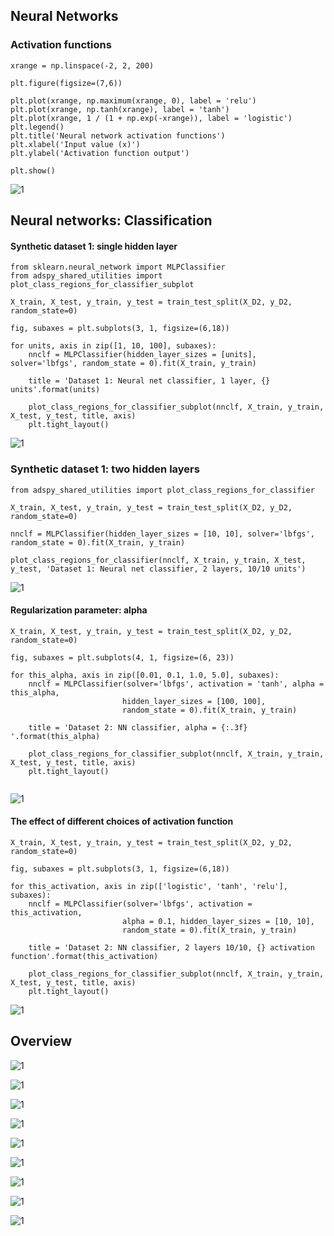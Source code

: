 ## Neural Networks

### Activation functions

```
xrange = np.linspace(-2, 2, 200)

plt.figure(figsize=(7,6))

plt.plot(xrange, np.maximum(xrange, 0), label = 'relu')
plt.plot(xrange, np.tanh(xrange), label = 'tanh')
plt.plot(xrange, 1 / (1 + np.exp(-xrange)), label = 'logistic')
plt.legend()
plt.title('Neural network activation functions')
plt.xlabel('Input value (x)')
plt.ylabel('Activation function output')

plt.show()
```
![1](https://pawan-mittal.github.io/allassets.github.io/data-science/machine-learning-python/charts/module4/7.png)


## Neural networks: Classification
#### Synthetic dataset 1: single hidden layer
```
from sklearn.neural_network import MLPClassifier
from adspy_shared_utilities import plot_class_regions_for_classifier_subplot

X_train, X_test, y_train, y_test = train_test_split(X_D2, y_D2, random_state=0)

fig, subaxes = plt.subplots(3, 1, figsize=(6,18))

for units, axis in zip([1, 10, 100], subaxes):
    nnclf = MLPClassifier(hidden_layer_sizes = [units], solver='lbfgs', random_state = 0).fit(X_train, y_train)
    
    title = 'Dataset 1: Neural net classifier, 1 layer, {} units'.format(units)
    
    plot_class_regions_for_classifier_subplot(nnclf, X_train, y_train, X_test, y_test, title, axis)
    plt.tight_layout() 
```
![1](https://pawan-mittal.github.io/allassets.github.io/data-science/machine-learning-python/charts/module4/8.png)


### Synthetic dataset 1: two hidden layers
```
from adspy_shared_utilities import plot_class_regions_for_classifier

X_train, X_test, y_train, y_test = train_test_split(X_D2, y_D2, random_state=0)

nnclf = MLPClassifier(hidden_layer_sizes = [10, 10], solver='lbfgs', random_state = 0).fit(X_train, y_train)

plot_class_regions_for_classifier(nnclf, X_train, y_train, X_test, y_test, 'Dataset 1: Neural net classifier, 2 layers, 10/10 units')
```
![1](https://pawan-mittal.github.io/allassets.github.io/data-science/machine-learning-python/charts/module4/9.png)

#### Regularization parameter: alpha
```
X_train, X_test, y_train, y_test = train_test_split(X_D2, y_D2, random_state=0)

fig, subaxes = plt.subplots(4, 1, figsize=(6, 23))

for this_alpha, axis in zip([0.01, 0.1, 1.0, 5.0], subaxes):
    nnclf = MLPClassifier(solver='lbfgs', activation = 'tanh', alpha = this_alpha,
                         hidden_layer_sizes = [100, 100],
                         random_state = 0).fit(X_train, y_train)
    
    title = 'Dataset 2: NN classifier, alpha = {:.3f} '.format(this_alpha)
    
    plot_class_regions_for_classifier_subplot(nnclf, X_train, y_train, X_test, y_test, title, axis)
    plt.tight_layout()
    
```
![1](https://pawan-mittal.github.io/allassets.github.io/data-science/machine-learning-python/charts/module4/10.png)

#### The effect of different choices of activation function
```
X_train, X_test, y_train, y_test = train_test_split(X_D2, y_D2, random_state=0)

fig, subaxes = plt.subplots(3, 1, figsize=(6,18))

for this_activation, axis in zip(['logistic', 'tanh', 'relu'], subaxes):
    nnclf = MLPClassifier(solver='lbfgs', activation = this_activation,
                         alpha = 0.1, hidden_layer_sizes = [10, 10],
                         random_state = 0).fit(X_train, y_train)
    
    title = 'Dataset 2: NN classifier, 2 layers 10/10, {} activation function'.format(this_activation)
    
    plot_class_regions_for_classifier_subplot(nnclf, X_train, y_train, X_test, y_test, title, axis)
    plt.tight_layout()
```
![1](https://pawan-mittal.github.io/allassets.github.io/data-science/machine-learning-python/charts/module4/11.png)

## Overview

![1](https://pawan-mittal.github.io/allassets.github.io/data-science/machine-learning-python/models/supervised/neural-networks/1.png)

![1](https://pawan-mittal.github.io/allassets.github.io/data-science/machine-learning-python/models/supervised/neural-networks/2.png)

![1](https://pawan-mittal.github.io/allassets.github.io/data-science/machine-learning-python/models/supervised/neural-networks/3.png)

![1](https://pawan-mittal.github.io/allassets.github.io/data-science/machine-learning-python/models/supervised/neural-networks/4.png)

![1](https://pawan-mittal.github.io/allassets.github.io/data-science/machine-learning-python/models/supervised/neural-networks/5.png)

![1](https://pawan-mittal.github.io/allassets.github.io/data-science/machine-learning-python/models/supervised/neural-networks/6.png)

![1](https://pawan-mittal.github.io/allassets.github.io/data-science/machine-learning-python/models/supervised/neural-networks/7.png)

![1](https://pawan-mittal.github.io/allassets.github.io/data-science/machine-learning-python/models/supervised/neural-networks/8.png)

![1](https://pawan-mittal.github.io/allassets.github.io/data-science/machine-learning-python/models/supervised/neural-networks/9.png)


